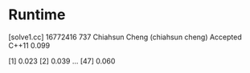 # Runtime

[solve1.cc]
16772416    737 Chiahsun Cheng (chiahsun cheng)   Accepted  C++11   0.099


[1] 0.023
[2] 0.039
...
[47] 0.060
